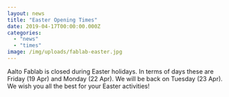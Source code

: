 ```yaml
---
layout: news
title: "Easter Opening Times"
date: 2019-04-17T00:00:00.000Z
categories:
  - "news"
  - "times"
image: /img/uploads/fablab-easter.jpg
---
```


Aalto Fablab is closed during Easter holidays. In terms of days these are Friday (19 Apr) and Monday (22 Apr). We will be back on Tuesday (23 Apr). We wish you all the best for your Easter activities!

